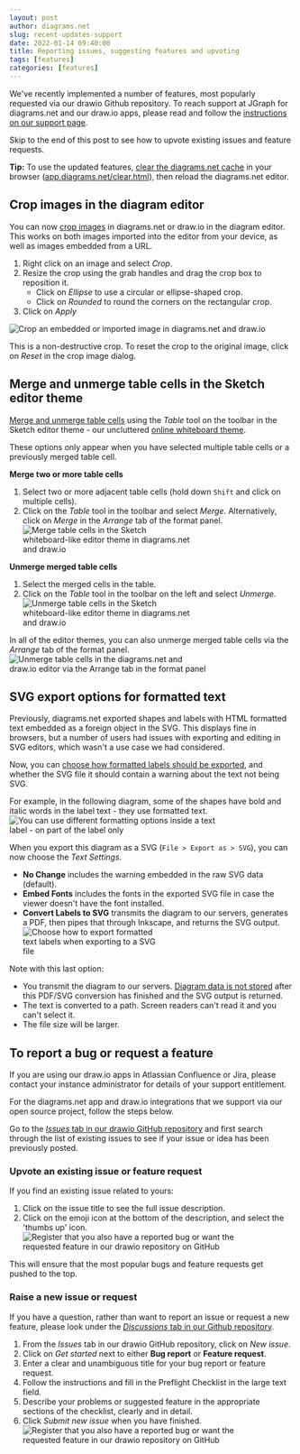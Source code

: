 ```yaml
---
layout: post
author: diagrams.net
slug: recent-updates-support
date: 2022-01-14 09:40:00
title: Reporting issues, suggesting features and upvoting
tags: [features]
categories: [features]
---
```


We've recently implemented a number of features, most popularly requested via our drawio Github repository. To reach support at JGraph for diagrams.net and our draw.io apps, please read and follow the [instructions on our support page](https://github.com/jgraph/drawio/wiki/Getting-Support). 

Skip to the end of this post to see how to upvote existing issues and feature requests. 

**Tip:** To use the updated features, [clear the diagrams.net cache](/blog/clear-diagrams-net-cache.html) in your browser ([app.diagrams.net/clear.html](https://app.diagrams.net/clear.html)), then reload the diagrams.net editor.


## Crop images in the diagram editor

You can now [crop images](https://github.com/jgraph/drawio/issues/73) in diagrams.net or draw.io in the diagram editor. This works on both images imported into the editor from your device, as well as images embedded from a URL.

1. Right click on an image and select _Crop_.
2. Resize the crop using the grab handles and drag the crop box to reposition it. 
   * Click on _Ellipse_ to use a circular or ellipse-shaped crop.
   * Click on _Rounded_ to round the corners on the rectangular crop.
3. Click on _Apply_

<img src="/assets/img/blog/crop.gif" style="width=100%;max-width:600px;height:auto;" alt="Crop an embedded or imported image in diagrams.net and draw.io">

This is a non-destructive crop. To reset the crop to the original image, click on _Reset_ in the crop image dialog.

## Merge and unmerge table cells in the Sketch editor theme

[Merge and unmerge table cells](https://github.com/jgraph/drawio/issues/979) using the _Table_ tool on the toolbar in the Sketch editor theme - our uncluttered [online whiteboard theme](/blog/sketch-online-whiteboard.html). 

These options only appear when you have selected multiple table cells or a previously merged table cell.

**Merge two or more table cells**

1. Select two or more adjacent table cells (hold down ``Shift`` and click on multiple cells).
2. Click on the _Table_ tool in the toolbar and select _Merge_. Alternatively, click on _Merge_ in the _Arrange_ tab of the format panel.
<br /><img src="/assets/img/blog/sketch-theme-table-merge.png" style="width=100%;max-width:300px;height:auto;" alt="Merge table cells in the Sketch whiteboard-like editor theme in diagrams.net and draw.io">

**Unmerge merged table cells**

1. Select the merged cells in the table.
2. Click on the _Table_ tool in the toolbar on the left and select _Unmerge_.
<br /><img src="/assets/img/blog/sketch-theme-table-unmerge.png" style="width=100%;max-width:300px;height:auto;" alt="Unmerge table cells in the Sketch whiteboard-like editor theme in diagrams.net and draw.io">

In all of the editor themes, you can also unmerge merged table cells via the _Arrange_ tab of the format panel. 
<br /><img src="/assets/img/blog/arrange-tab-unmerge.png" style="width=100%;max-width:350px;height:auto;" alt="Unmerge table cells in the diagrams.net and draw.io editor via the Arrange tab in the format panel">

## SVG export options for formatted text

Previously, diagrams.net exported shapes and labels with HTML formatted text embedded as a foreign object in the SVG. This displays fine in browsers, but a number of users had issues with exporting and editing in SVG editors, which wasn't a use case we had considered.

Now, you can [choose how formatted labels should be exported](https://github.com/jgraph/drawio/issues/774), and whether the SVG file it should contain a warning about the text not being SVG.

For example, in the following diagram, some of the shapes have bold and italic words in the label text - they use formatted text.
<br /><img src="/assets/img/blog/text-label-formatted-text.png" style="width=100%;max-width:400px;height:auto;" alt="You can use different formatting options inside a text label - on part of the label only">

When you export this diagram as a SVG (``File > Export as > SVG``), you can now choose the _Text Settings_.

* **No Change** includes the warning embedded in the raw SVG data (default). 
* **Embed Fonts** includes the fonts in the exported SVG file in case the viewer doesn't have the font installed. 
* **Convert Labels to SVG** transmits the diagram to our servers, generates a PDF, then pipes that through Inkscape, and returns the SVG output.
<br /><img src="/assets/img/blog/svg-export-text-settings.png" style="width=100%;max-width:250px;height:auto;" alt="Choose how to export formatted text labels when exporting to a SVG file">

Note with this last option:

* You transmit the diagram to our servers. [Diagram data is not stored](/blog/data-governance-lockdown.html) after this PDF/SVG conversion has finished and the SVG output is returned. 
* The text is converted to a path. Screen readers can't read it and you can't select it.
* The file size will be larger.



## To report a bug or request a feature

If you are using our draw.io apps in Atlassian Confluence or Jira, please contact your instance administrator for details of your support entitlement. 

For the diagrams.net app and draw.io integrations that we support via our open source project, follow the steps below.

Go to the [_Issues_ tab in our drawio GitHub repository](https://github.com/jgraph/drawio/issues) and first search through the list of existing issues to see if your issue or idea has been previously posted. 

### Upvote an existing issue or feature request

If you find an existing issue related to yours:

1. Click on the issue title to see the full issue description. 
2. Click on the emoji icon at the bottom of the description, and select the 'thumbs up' icon. 
   <br /><img src="/assets/img/blog/support-github-issue-upvote.png" style="width=100%;max-width:400px;height:auto;" alt="Register that you also have a reported bug or want the requested feature in our drawio repository on GitHub">
   
This will ensure that the most popular bugs and feature requests get pushed to the top.

### Raise a new issue or request

If you have a question, rather than want to report an issue or request a new feature, please look under the [_Discussions_ tab in our Github repository](https://github.com/jgraph/drawio/discussions).

1. From the _Issues_ tab in our drawio GitHub repository, click on _New issue_.
2. Click on _Get started_ next to either **Bug report** or **Feature request**.
3. Enter a clear and unambiguous title for your bug report or feature request. 
4. Follow the instructions and fill in the Preflight Checklist in the large text field.
5. Describe your problems or suggested feature in the appropriate sections of the checklist, clearly and in detail.
6. Click _Submit new issue_ when you have finished.
<br /><img src="/assets/img/blog/support-github-new-bug-report.png" style="width=100%;max-width:400px;height:auto;" alt="Register that you also have a reported bug or want the requested feature in our drawio repository on GitHub">

